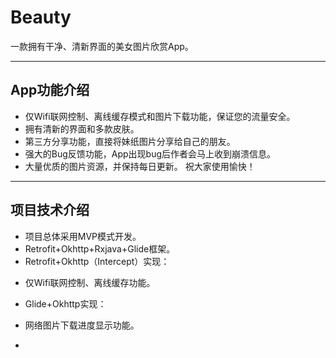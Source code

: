# Beauty

一款拥有干净、清新界面的美女图片欣赏App。

***
## App功能介绍
* 仅Wifi联网控制、离线缓存模式和图片下载功能，保证您的流量安全。
* 拥有清新的界面和多款皮肤。 
* 第三方分享功能，直接将妹纸图片分享给自己的朋友。
* 强大的Bug反馈功能，App出现bug后作者会马上收到崩溃信息。
* 大量优质的图片资源，并保持每日更新。 祝大家使用愉快！

***
## 项目技术介绍
* 项目总体采用MVP模式开发。
* Retrofit+Okhttp+Rxjava+Glide框架。
* Retrofit+Okhttp（Intercept）实现：
 + 仅Wifi联网控制、离线缓存功能。
* Glide+Okhttp实现：
 + 网络图片下载进度显示功能。
*  
